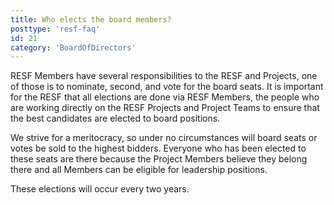 ```yaml
---
title: Who elects the board members?
posttype: 'resf-faq'
id: 21
category: 'BoardOfDirectors'
---
```


RESF Members have several responsibilities to the RESF and Projects, one of those is to nominate, second, and vote for the board seats. It is important for the RESF that all elections are done via RESF Members, the people who are working directly on the RESF Projects and Project Teams to ensure that the best candidates are elected to board positions.

We strive for a meritocracy, so under no circumstances will board seats or votes be sold to the highest bidders. Everyone who has been elected to these seats are there because the Project Members believe they belong there and all Members can be eligible for leadership positions.

These elections will occur every two years.